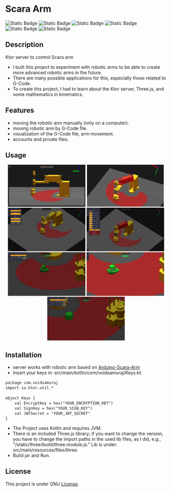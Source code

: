 # Scara Arm

![Static Badge](https://img.shields.io/badge/JVM-11.0.21-blue)
![Static Badge](https://img.shields.io/badge/Kotlin-1.8.21-purple)
![Static Badge](https://img.shields.io/badge/Ktor-2.3.1-purple?color=5300EB)
![Static Badge](https://img.shields.io/badge/Three.js-r152-yellow?color=ffc107)
![Static Badge](https://img.shields.io/badge/H2-2.1.214-green)
![Static Badge](https://img.shields.io/badge/exposed-0.41.1-green?color=008B02)

## Description
Ktor server to control Scara arm

- I built this project to experiment with robotic arms to be able to create more advanced robotic arms in the future.
- There are many possible applications for this, especially those related to G-Code.
- To create this project, I had to learn about the Ktor server, Three.js, and some mathematics in kinematics.

## Features
- moving the robotic arm manually (only on a computer).
- moving robotic arm by G-Code file.
- visualization of the G-Code file, arm movement.
- accounts and private files.


## Usage

<p align="center">
    
  <img src="https://github.com/VoidSamuraj/ScaraArm/blob/master/assets/images/screenshot1.jpg?raw=true"  width="48%"/> 
  <img src="https://github.com/VoidSamuraj/ScaraArm/blob/master/assets/images/screenshot2.jpg?raw=true"  width="48%"/> 
  <img src="https://github.com/VoidSamuraj/ScaraArm/blob/master/assets/images/screenshot3.jpg?raw=true"  width="48%"/> 
  <img src="https://github.com/VoidSamuraj/ScaraArm/blob/master/assets/images/screenshot4.jpg?raw=true"  width="48%"/> 
  <img src="https://github.com/VoidSamuraj/ScaraArm/blob/master/assets/images/screenshot5.jpg?raw=true"  width="48%"/> 
  <img src="https://github.com/VoidSamuraj/ScaraArm/blob/master/assets/images/screenshot6.jpg?raw=true"  width="48%"/> 
  <img src="https://github.com/VoidSamuraj/ScaraArm/blob/master/assets/images/screenshot7.jpg?raw=true"  width="48%"/> 
    
</p>

## Installation

- server works with robotic arm based on <a href="https://github.com/VoidSamuraj/Arduino-Scara-Arm">Arduino-Scara-Arm</a>
- Insert your keys in: src/main/kotlin/com/voidsamuraj/Keys.kt:
```
package com.voidsamuraj
import io.ktor.util.*

object Keys {
    val EncryptKey = hex("YOUR_ENCRYPTION_KEY")
    val SignKey = hex("YOUR_SIGN_KEY")
    val JWTSecret = "YOUR_JWT_SECRET"
}
  ```
- The Project uses Kotlin and requires JVM.
- There is an included Three.js library; if you want to change the version, you have to change the import paths in the used lib files, as I did, e.g., "/static/three/build/three.module.js." Lib is under: src/main/resources/files/three.
- Build jar and Run.

## License
  This project is under GNU <a href="https://github.com/VoidSamuraj/ScaraArm/blob/master/LICENSE.txt">License</a>.

